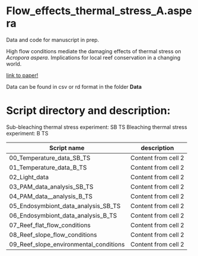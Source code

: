 # Flow_effects_thermal_stress_A.aspera

Data and code for manuscript in prep.

High flow conditions mediate the damaging effects of thermal stress on *Acropora aspera*. Implications for local reef conservation in a changing world. 

[link to paper!](http://google.com)

Data can be found in csv or rd format in the folder **Data**

# Script directory and description:

Sub-bleaching thermal stress experiment: SB TS 
Bleaching thermal stress experiment: B TS

Script name | description
------------ | -------------
00_Temperature_data_SB_TS | Content from cell 2
01_Temperature_data_B_TS | Content from cell 2
02_Light_data | Content from cell 2
03_PAM_data_analysis_SB_TS | Content from cell 2
04_PAM_data__analysis_B_TS | Content from cell 2
05_Endosymbiont_data_analysis_SB_TS | Content from cell 2
06_Endosymbiont_data_analysis_B_TS | Content from cell 2
07_Reef_flat_flow_conditions | Content from cell 2
08_Reef_slope_flow_conditions | Content from cell 2
09_Reef_slope_environmental_conditions | Content from cell 2




